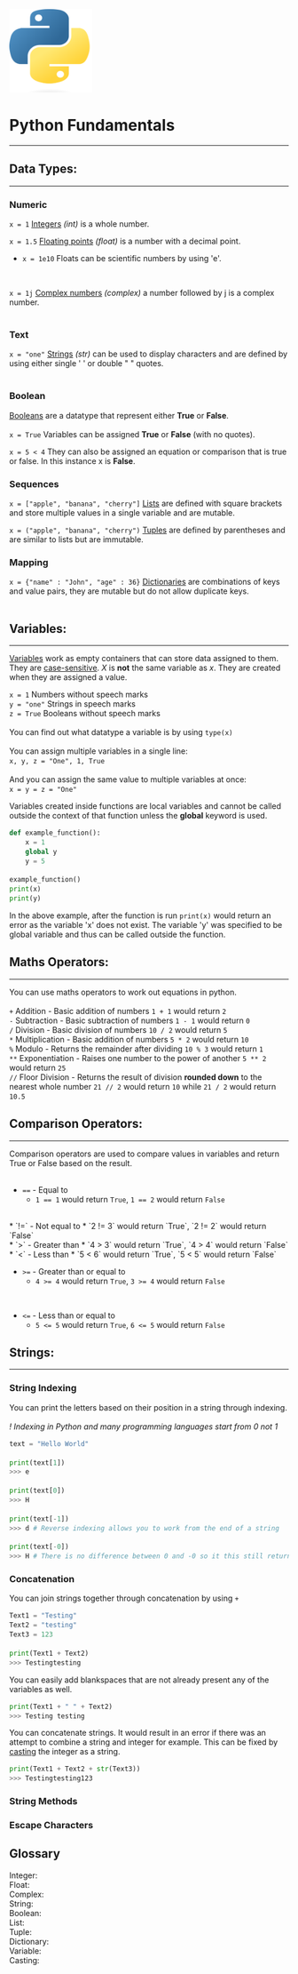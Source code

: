 <img height="150" src="Python-logo.png" width="150"/>

# Python Fundamentals
***

## Data Types: 
***
### Numeric
`x = 1`  [Integers](#int1) _(int)_ is a whole number.
<br>

`x = 1.5`  [Floating points](#float1) _(float)_ is a number with a decimal point.  
* `x = 1e10` Floats can be scientific numbers by using 'e'.
<br>

`x = 1j` [Complex numbers](#complex1) _(complex)_ a number followed by j is a complex number.  
<BR>

### Text

`x = "one"` [Strings](#string1) _(str)_ can be used to display characters and are defined by using either single ' ' or double " " quotes.  
<BR>
### Boolean  

[Booleans](#boolean1) are a datatype that represent either **True** or **False**.
<br><br>
`x = True` Variables can be assigned **True** or **False** (with no quotes).

`x = 5 < 4` They can also be assigned an equation or comparison that is true or false. In this instance x is **False**. 
<BR>

### Sequences  

`x = ["apple", "banana", "cherry"]`  [Lists](list1) are defined with square brackets and store multiple values in a single variable and are mutable.
<BR>

`x = ("apple", "banana", "cherry")` [Tuples](tuple1) are defined by parentheses and are similar to lists but are immutable.
<BR>

### Mapping  

`x = {"name" : "John", "age" : 36}` [Dictionaries](dictionary1) are combinations of keys and value pairs, they are mutable but do not allow duplicate keys.
<br>
<BR>

## Variables: 
***
[Variables](variable1) work as empty containers that can store data assigned to them. 
They are <ins>case-sensitive</ins>. _X_ is **not** the same variable as _x_. They are created when they are assigned a value. 
    
`x = 1` Numbers  without speech marks  
`y = "one"` Strings in speech marks  
`z = True` Booleans without speech marks  
<br>
You can find out what datatype a variable is by using `type(x)`  
<br>
You can assign multiple variables in a single line:  
`x, y, z = "One", 1, True`  
<br>
And you can assign the same value to multiple variables at once:  
 `x = y = z = "One"`

Variables created inside functions are local variables and cannot be called outside the context of that function unless the **global** keyword is used.
<br>
``` python
def example_function():
    x = 1
    global y 
    y = 5
    
example_function()
print(x)
print(y)
```
In the above example, after the function is run `print(x)` would return an error as the variable 'x' does not exist. The variable 'y' was specified to be global variable and thus can be called outside the function.

## Maths Operators: 
***
You can use maths operators to work out equations in python.  
<br>
`+` Addition - Basic addition of numbers `1 + 1` would return `2`  
`-` Subtraction - Basic subtraction of numbers `1 - 1` would return `0`  
`/` Division - Basic division of numbers `10 / 2` would return `5`  
`*` Multiplication - Basic addition of numbers `5 * 2` would return `10`  
`%` Modulo - Returns the remainder after dividing `10 % 3` would return `1`  
`**` Exponentiation - Raises one number to the power of another `5 ** 2` would return `25`  
`//` Floor Division - Returns the result of division **rounded down** to the nearest whole number  `21 // 2` would return `10` while `21 / 2` would return `10.5`  


## Comparison Operators:
***
Comparison operators are used to compare values in variables and return True or False based on the result.  
<br>
 
* `==` - Equal to
  + `1 == 1` would return `True`, `1 == 2` would return `False`  
<br>
* `!=` - Not equal to 
  *  `2 != 3` would return `True`, `2 != 2` would return `False`  
<br>
* `>` - Greater than
  *  `4 > 3` would return `True`, `4 > 4` would return `False`  
<br>
* `<` - Less than  
  * `5 < 6` would return `True`, `5 < 5` would return `False`  
  <br>

* `>=` - Greater than or equal to  
  * `4 >= 4` would return `True`, `3 >= 4` would return `False`  
<br>

* `<=` - Less than or equal to  
  * `5 <= 5` would return `True`, `6 <= 5` would return `False`  

## Strings: 
***

### String Indexing
You can print the letters based on their position in a string through indexing.  
<br>
_! Indexing in Python and many programming languages start from 0 not 1_
```python
text = "Hello World"

print(text[1])
>>> e 

print(text[0])
>>> H 

print(text[-1])
>>> d # Reverse indexing allows you to work from the end of a string

print(text[-0])
>>> H # There is no difference between 0 and -0 so it this still returns 0
```
### Concatenation
You can join strings together through concatenation by using `+`

```python
Text1 = "Testing"
Text2 = "testing"
Text3 = 123

print(Text1 + Text2)
>>> Testingtesting
```
You can easily add blankspaces that are not already present any of the variables as well.
```python
print(Text1 + " " + Text2)
>>> Testing testing
```
You can concatenate strings. It would result in an error if there was an attempt to combine a string and integer for example. 
This can be fixed by [casting](#casting1) the integer as a string.
```python
print(Text1 + Text2 + str(Text3))
>>> Testingtesting123
```
### String Methods

### Escape Characters

## Glossary
<a name="int1"></a>Integer:  
<a name="float1"></a>Float:  
<a name="complex1"></a>Complex:  
<a name="string1"></a>String:  
<a name="boolean1"></a>Boolean:  
<a name="list1"></a>List:  
<a name="tuple1"></a>Tuple:  
<a name="dictionary1"></a>Dictionary:  
<a name="variable1"></a>Variable:  
<a name="casting1"></a>Casting:  
